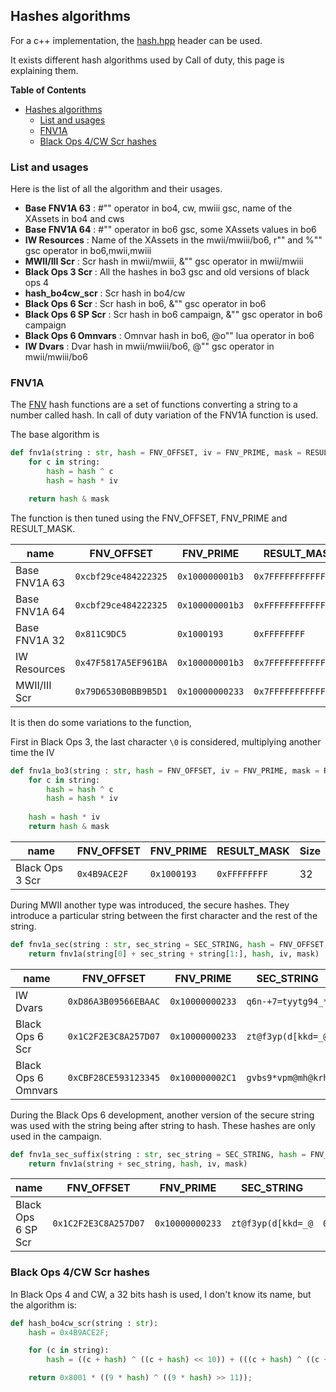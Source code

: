 ## Hashes algorithms

For a c++ implementation, the [hash.hpp](https://github.com/ate47/atian-cod-tools/blob/main/src/shared/utils/hash.hpp) header can be used.

It exists different hash algorithms used by Call of duty, this page is explaining them.

**Table of Contents**
- [Hashes algorithms](#hashes-algorithms)
  - [List and usages](#list-and-usages)
  - [FNV1A](#fnv1a)
  - [Black Ops 4/CW Scr hashes](#black-ops-4cw-scr-hashes)

### List and usages

Here is the list of all the algorithm and their usages.

- **Base FNV1A 63** : #"" operator in bo4, cw, mwiii gsc, name of the XAssets in bo4 and cws
- **Base FNV1A 64** : #"" operator in bo6 gsc, some XAssets values in bo6
- **IW Resources** : Name of the XAssets in the mwii/mwiii/bo6, r"" and %"" gsc operator in bo6,mwii,mwiii
- **MWII/III Scr** : Scr hash in mwii/mwiii, &"" gsc operator in mwii/mwiii
- **Black Ops 3 Scr** : All the hashes in bo3 gsc and old versions of black ops 4
- **hash_bo4cw_scr** : Scr hash in bo4/cw
- **Black Ops 6 Scr** : Scr hash in bo6, &"" gsc operator in bo6
- **Black Ops 6 SP Scr** : Scr hash in bo6 campaign, &"" gsc operator in bo6 campaign
- **Black Ops 6 Omnvars** : Omnvar hash in bo6, @o"" lua operator in bo6
- **IW Dvars** : Dvar hash in mwii/mwiii/bo6, @"" gsc operator in mwii/mwiii/bo6


### FNV1A

The [FNV](https://en.wikipedia.org/wiki/Fowler%E2%80%93Noll%E2%80%93Vo_hash_function) hash functions are a set of functions converting a string to a number called hash. In call of duty variation of the FNV1A function is used.

The base algorithm is

```python
def fnv1a(string : str, hash = FNV_OFFSET, iv = FNV_PRIME, mask = RESULT_MASK):
    for c in string:
        hash = hash ^ c
        hash = hash * iv

    return hash & mask

```

The function is then tuned using the FNV_OFFSET, FNV_PRIME and RESULT_MASK.

| name          | FNV_OFFSET           | FNV_PRIME       | RESULT_MASK          | Size |
| ------------- | -------------------- | --------------- | -------------------- | ---- |
| Base FNV1A 63 | `0xcbf29ce484222325` | `0x100000001b3` | `0x7FFFFFFFFFFFFFFF` | 63   |
| Base FNV1A 64 | `0xcbf29ce484222325` | `0x100000001b3` | `0xFFFFFFFFFFFFFFFF` | 64   |
| Base FNV1A 32 | `0x811C9DC5`         | `0x1000193`     | `0xFFFFFFFF`         | 32   |
| IW Resources  | `0x47F5817A5EF961BA` | `0x100000001b3` | `0x7FFFFFFFFFFFFFFF` | 63   |
| MWII/III Scr  | `0x79D6530B0BB9B5D1` | `0x10000000233` | `0x7FFFFFFFFFFFFFFF` | 63   |

It is then do some variations to the function, 


First in Black Ops 3, the last character `\0` is considered, multiplying another time the IV

```python
def fnv1a_bo3(string : str, hash = FNV_OFFSET, iv = FNV_PRIME, mask = RESULT_MASK):
    for c in string:
        hash = hash ^ c
        hash = hash * iv
    
    hash = hash * iv
    return hash & mask

```

| name            | FNV_OFFSET   | FNV_PRIME   | RESULT_MASK  | Size |
| --------------- | ------------ | ----------- | ------------ | ---- |
| Black Ops 3 Scr | `0x4B9ACE2F` | `0x1000193` | `0xFFFFFFFF` | 32   |

During MWII another type was introduced, the secure hashes. They introduce a particular string between the first character and the rest of the string.

```python
def fnv1a_sec(string : str, sec_string = SEC_STRING, hash = FNV_OFFSET, iv = FNV_PRIME, mask = RESULT_MASK):
    return fnv1a(string[0] + sec_string + string[1:], hash, iv, mask)

```

| name                | FNV_OFFSET           | FNV_PRIME       | SEC_STRING         | RESULT_MASK          | Size |
| ------------------- | -------------------- | --------------- | ------------------ | -------------------- | ---- |
| IW Dvars            | `0xD86A3B09566EBAAC` | `0x10000000233` | `q6n-+7=tyytg94_*` | `0xFFFFFFFFFFFFFFFF` | 64   |
| Black Ops 6 Scr     | `0x1C2F2E3C8A257D07` | `0x10000000233` | `zt@f3yp(d[kkd=_@` | `0xFFFFFFFFFFFFFFFF` | 64   |
| Black Ops 6 Omnvars | `0xCBF28CE593123345` | `0x100000002C1` | `gvbs9*vpm@mh@krh` | `0xFFFFFFFFFFFFFFFF` | 64   |

During the Black Ops 6 development, another version of the secure string was used with the string being after string to hash. These hashes are only used in the campaign.

```python
def fnv1a_sec_suffix(string : str, sec_string = SEC_STRING, hash = FNV_OFFSET, iv = FNV_PRIME, mask = RESULT_MASK):
    return fnv1a(string + sec_string, hash, iv, mask)

```

| name               | FNV_OFFSET           | FNV_PRIME       | SEC_STRING         | RESULT_MASK          | Size |
| ------------------ | -------------------- | --------------- | ------------------ | -------------------- | ---- |
| Black Ops 6 SP Scr | `0x1C2F2E3C8A257D07` | `0x10000000233` | `zt@f3yp(d[kkd=_@` | `0xFFFFFFFFFFFFFFFF` | 64   |

### Black Ops 4/CW Scr hashes

In Black Ops 4 and CW, a 32 bits hash is used, I don't know its name, but the algorithm is:

```python
def hash_bo4cw_scr(string : str):
    hash = 0x4B9ACE2F;

    for (c in string):
        hash = ((c + hash) ^ ((c + hash) << 10)) + (((c + hash) ^ ((c + hash) << 10)) >> 6);

    return 0x8001 * ((9 * hash) ^ ((9 * hash) >> 11));
```

